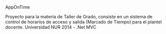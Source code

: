 AppOnTime

Proyecto para la materia de Taller de Grado, consiste en un sistema de control de horarios de acceso y salida (Marcado de Tiempo) para el plantel docente.
Universidad NUR 2014 - .Net MVC